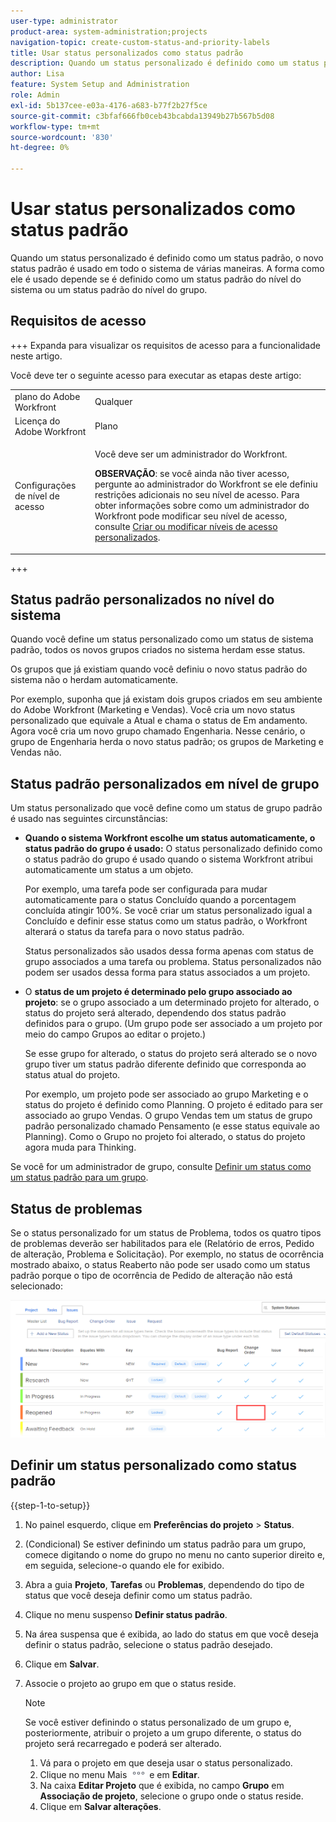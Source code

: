 ```yaml
---
user-type: administrator
product-area: system-administration;projects
navigation-topic: create-custom-status-and-priority-labels
title: Usar status personalizados como status padrão
description: Quando um status personalizado é definido como um status padrão, o novo status padrão é usado em todo o sistema de várias maneiras. A forma como ele é usado depende se é definido como um status padrão do nível do sistema ou um status padrão do nível do grupo.
author: Lisa
feature: System Setup and Administration
role: Admin
exl-id: 5b137cee-e03a-4176-a683-b77f2b27f5ce
source-git-commit: c3bfaf666fb0ceb43bcabda13949b27b567b5d08
workflow-type: tm+mt
source-wordcount: '830'
ht-degree: 0%

---
```


# Usar status personalizados como status padrão

Quando um status personalizado é definido como um status padrão, o novo status padrão é usado em todo o sistema de várias maneiras. A forma como ele é usado depende se é definido como um status padrão do nível do sistema ou um status padrão do nível do grupo.

## Requisitos de acesso

+++ Expanda para visualizar os requisitos de acesso para a funcionalidade neste artigo.

Você deve ter o seguinte acesso para executar as etapas deste artigo:

<table style="table-layout:auto"> 
 <col> 
 <col> 
 <tbody> 
  <tr> 
   <td role="rowheader">plano do Adobe Workfront</td> 
   <td>Qualquer</td> 
  </tr> 
  <tr> 
   <td role="rowheader">Licença do Adobe Workfront</td> 
   <td>Plano</td> 
  </tr> 
  <tr> 
   <td role="rowheader">Configurações de nível de acesso</td> 
   <td> <p>Você deve ser um administrador do Workfront.</p> <p><b>OBSERVAÇÃO</b>: se você ainda não tiver acesso, pergunte ao administrador do Workfront se ele definiu restrições adicionais no seu nível de acesso. Para obter informações sobre como um administrador do Workfront pode modificar seu nível de acesso, consulte <a href="../../../administration-and-setup/add-users/configure-and-grant-access/create-modify-access-levels.md" class="MCXref xref">Criar ou modificar níveis de acesso personalizados</a>.</p> </td> 
  </tr> 
 </tbody> 
</table>

+++

## Status padrão personalizados no nível do sistema

Quando você define um status personalizado como um status de sistema padrão, todos os novos grupos criados no sistema herdam esse status.

Os grupos que já existiam quando você definiu o novo status padrão do sistema não o herdam automaticamente.

Por exemplo, suponha que já existam dois grupos criados em seu ambiente do Adobe Workfront (Marketing e Vendas). Você cria um novo status personalizado que equivale a Atual e chama o status de Em andamento. Agora você cria um novo grupo chamado Engenharia. Nesse cenário, o grupo de Engenharia herda o novo status padrão; os grupos de Marketing e Vendas não.

## Status padrão personalizados em nível de grupo

Um status personalizado que você define como um status de grupo padrão é usado nas seguintes circunstâncias:

* **Quando o sistema Workfront escolhe um status automaticamente, o status padrão do grupo é usado:** O status personalizado definido como o status padrão do grupo é usado quando o sistema Workfront atribui automaticamente um status a um objeto.

  Por exemplo, uma tarefa pode ser configurada para mudar automaticamente para o status Concluído quando a porcentagem concluída atingir 100%. Se você criar um status personalizado igual a Concluído e definir esse status como um status padrão, o Workfront alterará o status da tarefa para o novo status padrão.

  Status personalizados são usados dessa forma apenas com status de grupo associados a uma tarefa ou problema. Status personalizados não podem ser usados dessa forma para status associados a um projeto.

* O **status de um projeto é determinado pelo grupo associado ao projeto**: se o grupo associado a um determinado projeto for alterado, o status do projeto será alterado, dependendo dos status padrão definidos para o grupo. (Um grupo pode ser associado a um projeto por meio do campo Grupos ao editar o projeto.)

  Se esse grupo for alterado, o status do projeto será alterado se o novo grupo tiver um status padrão diferente definido que corresponda ao status atual do projeto.

  Por exemplo, um projeto pode ser associado ao grupo Marketing e o status do projeto é definido como Planning. O projeto é editado para ser associado ao grupo Vendas. O grupo Vendas tem um status de grupo padrão personalizado chamado Pensamento (e esse status equivale ao Planning). Como o Grupo no projeto foi alterado, o status do projeto agora muda para Thinking.

Se você for um administrador de grupo, consulte [Definir um status como um status padrão para um grupo](/help/quicksilver/administration-and-setup/manage-groups/manage-group-statuses/use-custom-statuses-as-default-statuses-group.md).

## Status de problemas

Se o status personalizado for um status de Problema, todos os quatro tipos de problemas deverão ser habilitados para ele (Relatório de erros, Pedido de alteração, Problema e Solicitação). Por exemplo, no status de ocorrência mostrado abaixo, o status Reaberto não pode ser usado como um status padrão porque o tipo de ocorrência de Pedido de alteração não está selecionado:

![](assets/all-4-issue-types-enabled.png)

## Definir um status personalizado como status padrão

{{step-1-to-setup}}

1. No painel esquerdo, clique em **Preferências do projeto** > **Status**.
1. (Condicional) Se estiver definindo um status padrão para um grupo, comece digitando o nome do grupo no menu no canto superior direito e, em seguida, selecione-o quando ele for exibido.
1. Abra a guia **Projeto**, **Tarefas** ou **Problemas**, dependendo do tipo de status que você deseja definir como um status padrão.
1. Clique no menu suspenso **Definir status padrão**.
1. Na área suspensa que é exibida, ao lado do status em que você deseja definir o status padrão, selecione o status padrão desejado.
1. Clique em **Salvar**.
1. Associe o projeto ao grupo em que o status reside.

   >[!NOTE]
   >
   >Se você estiver definindo o status personalizado de um grupo e, posteriormente, atribuir o projeto a um grupo diferente, o status do projeto será recarregado e poderá ser alterado.

   1. Vá para o projeto em que deseja usar o status personalizado.
   1. Clique no menu Mais ![](assets/more-icon.png) e em **Editar**.
   1. Na caixa **Editar Projeto** que é exibida, no campo **Grupo** em **Associação de projeto**, selecione o grupo onde o status reside.
   1. Clique em **Salvar alterações**.
